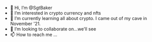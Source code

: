 - 👋 Hi, I’m @SgtBaker
- 👀 I’m interested in crypto currency and nfts
- 🌱 I’m currently learning all about crypto. I came out of my cave in November '21.
- 💞️ I’m looking to collaborate on...we'll see
- 📫 How to reach me ...

<!---
SgtBaker/SgtBaker is a ✨ special ✨ repository because its `README.md` (this file) appears on your GitHub profile.
You can click the Preview link to take a look at your changes.
--->
